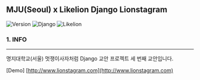MJU(Seoul) x Likelion Django Lionstagram
----------------------------------------

![Version](https://img.shields.io/badge/Version-1.0.0-green.svg) ![Django](https://img.shields.io/badge/Python-Django-darkgreen.svg) ![Likelion](https://img.shields.io/badge/Likelion-MJU(Seoul)-informational.svg)

### 1. INFO

---

명지대학교(서울) 멋쟁이사자처럼 Django 교안 프로젝트 세 번째 교안입니다.

[Demo] [http://www.lionstagram.com](http://www.lionstagram.com)
